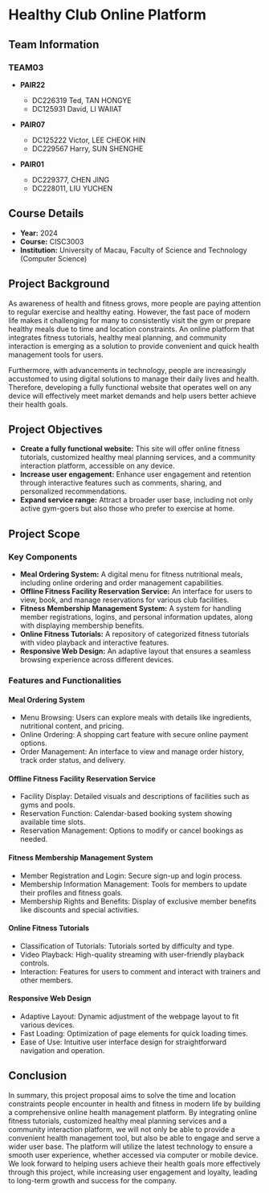 # Healthy Club Online Platform

## Team Information

### **TEAM03**

- **PAIR22**
  - DC226319 Ted, TAN HONGYE
  - DC125931 David, LI WAIIAT

- **PAIR07**
  - DC125222 Victor, LEE CHEOK HIN
  - DC229567 Harry, SUN SHENGHE

- **PAIR01**
  - DC229377, CHEN JING
  - DC228011, LIU YUCHEN

## Course Details

- **Year:** 2024
- **Course:** CISC3003
- **Institution:** University of Macau, Faculty of Science and Technology (Computer Science)

## Project Background

As awareness of health and fitness grows, more people are paying attention to regular exercise and healthy eating. However, the fast pace of modern life makes it challenging for many to consistently visit the gym or prepare healthy meals due to time and location constraints. An online platform that integrates fitness tutorials, healthy meal planning, and community interaction is emerging as a solution to provide convenient and quick health management tools for users.

Furthermore, with advancements in technology, people are increasingly accustomed to using digital solutions to manage their daily lives and health. Therefore, developing a fully functional website that operates well on any device will effectively meet market demands and help users better achieve their health goals.

## Project Objectives

- **Create a fully functional website:** This site will offer online fitness tutorials, customized healthy meal planning services, and a community interaction platform, accessible on any device.
- **Increase user engagement:** Enhance user engagement and retention through interactive features such as comments, sharing, and personalized recommendations.
- **Expand service range:** Attract a broader user base, including not only active gym-goers but also those who prefer to exercise at home.

## Project Scope

### Key Components

- **Meal Ordering System:** A digital menu for fitness nutritional meals, including online ordering and order management capabilities.
- **Offline Fitness Facility Reservation Service:** An interface for users to view, book, and manage reservations for various club facilities.
- **Fitness Membership Management System:** A system for handling member registrations, logins, and personal information updates, along with displaying membership benefits.
- **Online Fitness Tutorials:** A repository of categorized fitness tutorials with video playback and interactive features.
- **Responsive Web Design:** An adaptive layout that ensures a seamless browsing experience across different devices.

### Features and Functionalities

#### Meal Ordering System
- Menu Browsing: Users can explore meals with details like ingredients, nutritional content, and pricing.
- Online Ordering: A shopping cart feature with secure online payment options.
- Order Management: An interface to view and manage order history, track order status, and delivery.

#### Offline Fitness Facility Reservation Service
- Facility Display: Detailed visuals and descriptions of facilities such as gyms and pools.
- Reservation Function: Calendar-based booking system showing available time slots.
- Reservation Management: Options to modify or cancel bookings as needed.

#### Fitness Membership Management System
- Member Registration and Login: Secure sign-up and login process.
- Membership Information Management: Tools for members to update their profiles and fitness goals.
- Membership Rights and Benefits: Display of exclusive member benefits like discounts and special activities.

#### Online Fitness Tutorials
- Classification of Tutorials: Tutorials sorted by difficulty and type.
- Video Playback: High-quality streaming with user-friendly playback controls.
- Interaction: Features for users to comment and interact with trainers and other members.

#### Responsive Web Design
- Adaptive Layout: Dynamic adjustment of the webpage layout to fit various devices.
- Fast Loading: Optimization of page elements for quick loading times.
- Ease of Use: Intuitive user interface design for straightforward navigation and operation.

## Conclusion

In summary, this project proposal aims to solve the time and location constraints people encounter in health and fitness in modern life by building a comprehensive online health management platform. By integrating online fitness tutorials, customized healthy meal planning services and a community interaction platform, we will not only be able to provide a convenient health management tool, but also be able to engage and serve a wider user base. The platform will utilize the latest technology to ensure a smooth user experience, whether accessed via computer or mobile device. We look forward to helping users achieve their health goals more effectively through this project, while increasing user engagement and loyalty, leading to long-term growth and success for the company.

